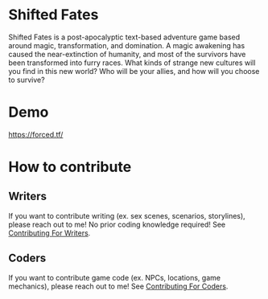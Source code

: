 # Shifted Fates
Shifted Fates is a post-apocalyptic text-based adventure game based around magic, transformation, and domination. A magic awakening has caused the near-extinction of humanity, and most of the survivors have been transformed into furry races. What kinds of strange new cultures will you find in this new world? Who will be your allies, and how will you choose to survive?

# Demo
https://forced.tf/

# How to contribute

## Writers
If you want to contribute writing (ex. sex scenes, scenarios, storylines), please reach out to me! No prior coding knowledge required!
See [Contributing For Writers](CONTRIBUTING_FOR_WRITERS.md).

## Coders
If you want to contribute game code (ex. NPCs, locations, game mechanics), please reach out to me!
See [Contributing For Coders](CONTRIBUTING_FOR_CODERS.md).
